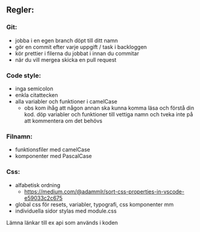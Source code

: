 ## Regler:
### Git:
- jobba i en egen branch döpt till ditt namn
- gör en commit efter varje uppgift / task i backloggen
- kör prettier i filerna du jobbat i innan du commitar
- när du vill mergea skicka en pull request

### Code style:
- inga semicolon
- enkla citattecken
- alla variabler och funktioner i camelCase
  - obs kom ihåg att någon annan ska kunna komma läsa och förstå din kod. döp variabler och funktioner till vettiga namn och tveka inte på att kommentera om det behövs

### Filnamn:
- funktionsfiler med camelCase
- komponenter med PascalCase

### Css:
- alfabetisk ordning
  - https://medium.com/@adammlr/sort-css-properties-in-vscode-e59033c2c675
- global css för resets, variabler, typografi, css komponenter mm
- individuella sidor stylas med module.css

Lämna länkar till ex api som används i koden